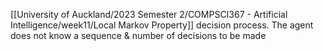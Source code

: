 [[University of Auckland/2023 Semester 2/COMPSCI367 - Artificial Intelligence/week11/Local Markov Property]] decision process. The agent does not know a sequence & number of decisions to be made